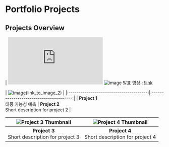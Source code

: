 # Portfolio Projects

## Projects Overview


| ![Project 1 - SQL](https://github.com/boeun-pk/Portfolio/blob/main/SQL/%ED%83%9C%ED%92%8D%20SQL%20%EB%B0%9C%ED%91%9C%20PPT_0620_06.pdf)
![image](https://github.com/user-attachments/assets/7972e591-d0e4-4a7d-9bf5-c6ed5700aa2f)
발표 영상 : [!link](https://www.youtube.com/watch?v=0uspCRUdaRk)


| ![image](https://github.com/user-attachments/assets/41686c68-7ca0-49e5-9c50-9ecfff0231d0)(link_to_image_2) |
|:---------------------------------------:|:---------------------------------------:|
| **Project 1**<br>태풍 가능성 예측 | **Project 2**<br>Short description for project 2 |




| ![Project 3 Thumbnail](link_to_image_3) | ![Project 4 Thumbnail](link_to_image_4) |
|:---------------------------------------:|:---------------------------------------:|
| **Project 3**<br>Short description for project 3 | **Project 4**<br>Short description for project 4 |
